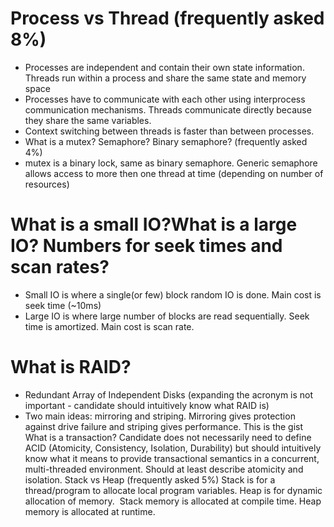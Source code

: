 # Process vs Thread (frequently asked 8%)

- Processes are independent and contain their own state information. Threads run within a process and share the same state and memory space
- Processes have to communicate with each other using interprocess communication mechanisms. Threads communicate directly because they share the same variables.
- Context switching between threads is faster than between processes.
- What is a mutex? Semaphore? Binary semaphore? (frequently asked 4%)
- mutex is a binary lock, same as binary semaphore. Generic semaphore allows access to more then one thread at time (depending on number of resources)

# What is a small IO?What is a large IO? Numbers for seek times and scan rates?

- Small IO is where a single(or few) block random IO is done. Main cost is seek time (~10ms)
- Large IO is where large number of blocks are read sequentially. Seek time is amortized. Main cost is scan rate.

# What is RAID?

- Redundant Array of Independent Disks (expanding the acronym is not important - candidate should intuitively know what RAID is)
- Two main ideas: mirroring and striping. Mirroring gives protection against drive failure and striping gives performance. This is the gist
  What is a transaction?
  Candidate does not necessarily need to define ACID (Atomicity, Consistency, Isolation, Durability) but should intuitively know what it means to provide transactional semantics in a concurrent, multi-threaded environment. Should at least describe atomicity and isolation.
  Stack vs Heap (frequently asked 5%)
  Stack is for a thread/program to allocate local program variables. Heap is for dynamic allocation of memory.  Stack memory is allocated at compile time. Heap memory is allocated at runtime.
